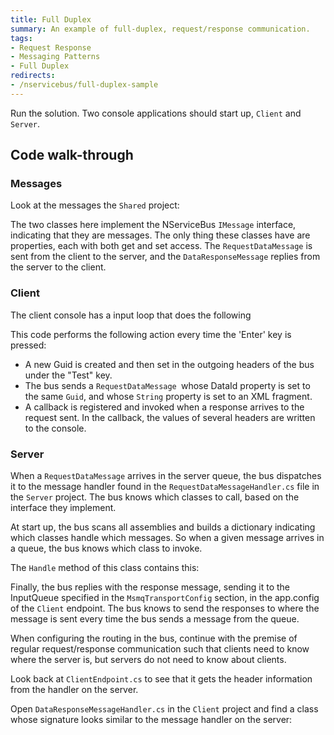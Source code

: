 ```yaml
---
title: Full Duplex
summary: An example of full-duplex, request/response communication.
tags:
- Request Response
- Messaging Patterns
- Full Duplex
redirects:
- /nservicebus/full-duplex-sample
---
```



Run the solution. Two console applications should start up, `Client` and `Server`.

## Code walk-through

### Messages

Look at the messages the `Shared` project:

<!-- import RequestMessage -->

<!-- import ResponseMessage -->

The two classes here implement the NServiceBus `IMessage` interface, indicating that they are messages. The only thing these classes have are properties, each with both get and set access. The `RequestDataMessage` is sent from the client to the server, and the `DataResponseMessage` replies from the server to the client.

### Client

The client console has a input loop that does the following 

<!-- import ClientLoop --> 

This code performs the following action every time the 'Enter' key is pressed:

 * A new Guid is created and then set in the outgoing headers of the bus under the "Test" key.
 * The bus sends a `RequestDataMessage `whose DataId property is set to the same `Guid`, and whose `String` property is set to an XML fragment.
 * A callback is registered and invoked when a response arrives to the request sent. In the callback, the values of several headers are written to the console.

### Server

When a `RequestDataMessage` arrives in the server queue, the bus dispatches it to the message handler found in the `RequestDataMessageHandler.cs` file in the `Server` project. The bus knows which classes to call, based on the interface they implement.

<!-- import RequestDataMessageHandler --> 

At start up, the bus scans all assemblies and builds a dictionary indicating which classes handle which messages. So when a given message arrives in a queue, the bus knows which class to invoke.

The `Handle` method of this class contains this:

<!-- import DataResponseReply --> 

Finally, the bus replies with the response message, sending it to the InputQueue specified in the `MsmqTransportConfig` section, in the app.config of the `Client` endpoint. The bus knows to send the responses to where the message is sent every time the bus sends a message from the queue.

When configuring the routing in the bus, continue with the premise of regular request/response communication such that clients need to know where the server is, but servers do not need to know about clients.

Look back at `ClientEndpoint.cs` to see that it gets the header information from the handler on the server.

Open `DataResponseMessageHandler.cs` in the `Client` project and find a class whose signature looks similar to the message handler on the server:

<!-- import DataResponseMessageHandler --> 

